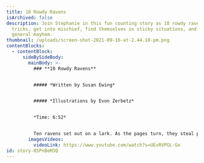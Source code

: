 ```yaml
---
title: 10 Rowdy Ravens
isArchived: false
description: Join Stephanie in this fun counting story as 10 rowdy ravens play
  tricks, get into mischief, find themselves in sticky situations, and make
  general mayhem.
thumbnail: /uploads/screen-shot-2021-09-16-at-2.44.10-pm.png
contentBlocks:
  - contentBlock:
      sideBySideBody:
        mainBody: >-
          ### **10 Rowdy Ravens**


          ##### *Written by Susan Ewing*


          ##### *Illustrations by Evon Zerbetz*


          *Time: 6:52*


          Ten ravens set out on a lark. As the pages turn, they steal pretty pearls, picnic in a pickup truck, and pull a predator’s tail. Scenarios are fanciful but rooted in ravenhood: collecting shiny things, testing curious objects, getting into garbage, and showing off. The adventures take their numbers down to 1, and they reunite to play the game all over again.
        imagesVideos:
          videoLink: https://www.youtube.com/watch?v=UEvRVPGL-Go
id: story-85PnBeM3Q
---
```

